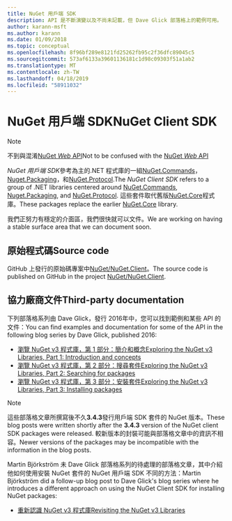 ```yaml
---
title: NuGet 用戶端 SDK
description: API 是不斷演變以及不尚未記載，但 Dave Glick 部落格上的範例可用。
author: karann-msft
ms.author: karann
ms.date: 01/09/2018
ms.topic: conceptual
ms.openlocfilehash: 8f96bf289e8121fd25262fb95c2f36dfc89045c5
ms.sourcegitcommit: 573af6133a39601136181c1d98c09303f51a1ab2
ms.translationtype: MT
ms.contentlocale: zh-TW
ms.lasthandoff: 04/18/2019
ms.locfileid: "58911032"
---
```

# <a name="nuget-client-sdk"></a><span data-ttu-id="df602-103">NuGet 用戶端 SDK</span><span class="sxs-lookup"><span data-stu-id="df602-103">NuGet Client SDK</span></span>

> [!Note]
> <span data-ttu-id="df602-104">不到與混淆[NuGet *Web* API](https://docs.microsoft.com/en-us/nuget/api/overview)</span><span class="sxs-lookup"><span data-stu-id="df602-104">Not to be confused with the [NuGet *Web* API](https://docs.microsoft.com/en-us/nuget/api/overview)</span></span>

<span data-ttu-id="df602-105">*NuGet 用戶端 SDK*參考為主的.NET 程式庫的一組[NuGet.Commands](https://www.nuget.org/packages/NuGet.Commands)， [Nuget.Packaging](https://www.nuget.org/packages/NuGet.Packaging)，和[NuGet.Protocol](https://www.nuget.org/packages/NuGet.Protocol).</span><span class="sxs-lookup"><span data-stu-id="df602-105">The *NuGet Client SDK* refers to a group of .NET libraries centered around [NuGet.Commands](https://www.nuget.org/packages/NuGet.Commands), [Nuget.Packaging](https://www.nuget.org/packages/NuGet.Packaging), and [NuGet.Protocol](https://www.nuget.org/packages/NuGet.Protocol).</span></span> <span data-ttu-id="df602-106">這些套件取代舊版[NuGet.Core](https://www.nuget.org/packages/NuGet.Core/)程式庫。</span><span class="sxs-lookup"><span data-stu-id="df602-106">These packages replace the earlier [NuGet.Core](https://www.nuget.org/packages/NuGet.Core/) library.</span></span>

<span data-ttu-id="df602-107">我們正努力有穩定的介面區，我們很快就可以文件。</span><span class="sxs-lookup"><span data-stu-id="df602-107">We are working on having a stable surface area that we can document soon.</span></span>

## <a name="source-code"></a><span data-ttu-id="df602-108">原始程式碼</span><span class="sxs-lookup"><span data-stu-id="df602-108">Source code</span></span>

<span data-ttu-id="df602-109">GitHub 上發行的原始碼專案中[NuGet/NuGet.Client](https://github.com/NuGet/NuGet.Client)。</span><span class="sxs-lookup"><span data-stu-id="df602-109">The source code is published on GitHub in the project [NuGet/NuGet.Client](https://github.com/NuGet/NuGet.Client).</span></span>

## <a name="third-party-documentation"></a><span data-ttu-id="df602-110">協力廠商文件</span><span class="sxs-lookup"><span data-stu-id="df602-110">Third-party documentation</span></span>

<span data-ttu-id="df602-111">下列部落格系列由 Dave Glick，發行 2016年中，您可以找到範例和某些 API 的文件：</span><span class="sxs-lookup"><span data-stu-id="df602-111">You can find examples and documentation for some of the API in the following blog series by Dave Glick, published 2016:</span></span>

- [<span data-ttu-id="df602-112">瀏覽 NuGet v3 程式庫，第 1 部分：簡介和概念</span><span class="sxs-lookup"><span data-stu-id="df602-112">Exploring the NuGet v3 Libraries, Part 1: Introduction and concepts</span></span>](http://daveaglick.com/posts/exploring-the-nuget-v3-libraries-part-1)
- [<span data-ttu-id="df602-113">瀏覽 NuGet v3 程式庫，第 2 部分：搜尋套件</span><span class="sxs-lookup"><span data-stu-id="df602-113">Exploring the NuGet v3 Libraries, Part 2: Searching for packages</span></span>](http://daveaglick.com/posts/exploring-the-nuget-v3-libraries-part-2)
- [<span data-ttu-id="df602-114">瀏覽 NuGet v3 程式庫，第 3 部分：安裝套件</span><span class="sxs-lookup"><span data-stu-id="df602-114">Exploring the NuGet v3 Libraries, Part 3: Installing packages</span></span>](http://daveaglick.com/posts/exploring-the-nuget-v3-libraries-part-3)

> [!Note]
> <span data-ttu-id="df602-115">這些部落格文章所撰寫後不久**3.4.3**發行用戶端 SDK 套件的 NuGet 版本。</span><span class="sxs-lookup"><span data-stu-id="df602-115">These blog posts were written shortly after the **3.4.3** version of the NuGet client SDK packages were released.</span></span>
> <span data-ttu-id="df602-116">較新版本的封裝可能與部落格文章中的資訊不相容。</span><span class="sxs-lookup"><span data-stu-id="df602-116">Newer versions of the packages may be incompatible with the information in the blog posts.</span></span>

<span data-ttu-id="df602-117">Martin Björkström 未 Dave Glick 部落格系列的待處理的部落格文章，其中介紹他如何使用安裝 NuGet 套件的 NuGet 用戶端 SDK 不同的方法：</span><span class="sxs-lookup"><span data-stu-id="df602-117">Martin Björkström did a follow-up blog post to Dave Glick's blog series where he introduces a different approach on using the NuGet Client SDK for installing NuGet packages:</span></span>

- [<span data-ttu-id="df602-118">重新認識 NuGet v3 程式庫</span><span class="sxs-lookup"><span data-stu-id="df602-118">Revisiting the NuGet v3 Libraries</span></span>](https://martinbjorkstrom.com/posts/2018-09-19-revisiting-nuget-client-libraries)
